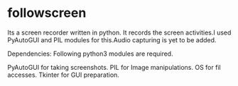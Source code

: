 # followscreen
Its a screen recorder written in python. It records the screen activities.I used PyAutoGUI and PIL modules for this.Audio capturing is yet to be added.

Dependencies:
Following python3 modules are required.

PyAutoGUI for taking screenshots.
PIL for Image manipulations.
OS for fil accesses.
Tkinter for GUI preparation.
